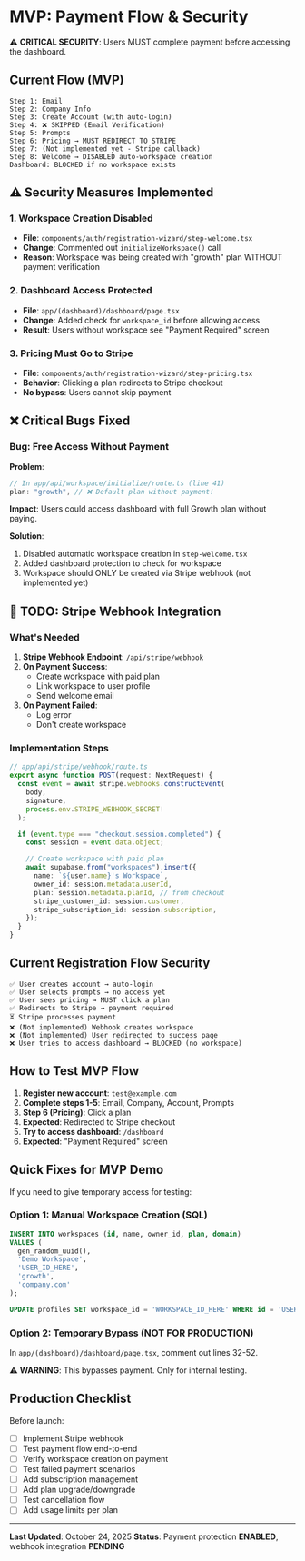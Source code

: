# MVP: Payment Flow & Security

⚠️ **CRITICAL SECURITY**: Users MUST complete payment before accessing the dashboard.

## Current Flow (MVP)

```
Step 1: Email
Step 2: Company Info
Step 3: Create Account (with auto-login)
Step 4: ❌ SKIPPED (Email Verification)
Step 5: Prompts
Step 6: Pricing → MUST REDIRECT TO STRIPE
Step 7: (Not implemented yet - Stripe callback)
Step 8: Welcome → DISABLED auto-workspace creation
Dashboard: BLOCKED if no workspace exists
```

## ⚠️ Security Measures Implemented

### 1. **Workspace Creation Disabled**

- **File**: `components/auth/registration-wizard/step-welcome.tsx`
- **Change**: Commented out `initializeWorkspace()` call
- **Reason**: Workspace was being created with "growth" plan WITHOUT payment verification

### 2. **Dashboard Access Protected**

- **File**: `app/(dashboard)/dashboard/page.tsx`
- **Change**: Added check for `workspace_id` before allowing access
- **Result**: Users without workspace see "Payment Required" screen

### 3. **Pricing Must Go to Stripe**

- **File**: `components/auth/registration-wizard/step-pricing.tsx`
- **Behavior**: Clicking a plan redirects to Stripe checkout
- **No bypass**: Users cannot skip payment

## ❌ Critical Bugs Fixed

### Bug: Free Access Without Payment

**Problem**:

```typescript
// In app/api/workspace/initialize/route.ts (line 41)
plan: "growth", // ❌ Default plan without payment!
```

**Impact**: Users could access dashboard with full Growth plan without paying.

**Solution**:

1. Disabled automatic workspace creation in `step-welcome.tsx`
2. Added dashboard protection to check for workspace
3. Workspace should ONLY be created via Stripe webhook (not implemented yet)

## 🚧 TODO: Stripe Webhook Integration

### What's Needed

1. **Stripe Webhook Endpoint**: `/api/stripe/webhook`
2. **On Payment Success**:
   - Create workspace with paid plan
   - Link workspace to user profile
   - Send welcome email
3. **On Payment Failed**:
   - Log error
   - Don't create workspace

### Implementation Steps

```typescript
// app/api/stripe/webhook/route.ts
export async function POST(request: NextRequest) {
  const event = await stripe.webhooks.constructEvent(
    body,
    signature,
    process.env.STRIPE_WEBHOOK_SECRET!
  );

  if (event.type === "checkout.session.completed") {
    const session = event.data.object;

    // Create workspace with paid plan
    await supabase.from("workspaces").insert({
      name: `${user.name}'s Workspace`,
      owner_id: session.metadata.userId,
      plan: session.metadata.planId, // from checkout
      stripe_customer_id: session.customer,
      stripe_subscription_id: session.subscription,
    });
  }
}
```

## Current Registration Flow Security

```
✅ User creates account → auto-login
✅ User selects prompts → no access yet
✅ User sees pricing → MUST click a plan
✅ Redirects to Stripe → payment required
⏳ Stripe processes payment
❌ (Not implemented) Webhook creates workspace
❌ (Not implemented) User redirected to success page
❌ User tries to access dashboard → BLOCKED (no workspace)
```

## How to Test MVP Flow

1. **Register new account**: `test@example.com`
2. **Complete steps 1-5**: Email, Company, Account, Prompts
3. **Step 6 (Pricing)**: Click a plan
4. **Expected**: Redirected to Stripe checkout
5. **Try to access dashboard**: `/dashboard`
6. **Expected**: "Payment Required" screen

## Quick Fixes for MVP Demo

If you need to give temporary access for testing:

### Option 1: Manual Workspace Creation (SQL)

```sql
INSERT INTO workspaces (id, name, owner_id, plan, domain)
VALUES (
  gen_random_uuid(),
  'Demo Workspace',
  'USER_ID_HERE',
  'growth',
  'company.com'
);

UPDATE profiles SET workspace_id = 'WORKSPACE_ID_HERE' WHERE id = 'USER_ID_HERE';
```

### Option 2: Temporary Bypass (NOT FOR PRODUCTION)

In `app/(dashboard)/dashboard/page.tsx`, comment out lines 32-52.

⚠️ **WARNING**: This bypasses payment. Only for internal testing.

## Production Checklist

Before launch:

- [ ] Implement Stripe webhook
- [ ] Test payment flow end-to-end
- [ ] Verify workspace creation on payment
- [ ] Test failed payment scenarios
- [ ] Add subscription management
- [ ] Add plan upgrade/downgrade
- [ ] Test cancellation flow
- [ ] Add usage limits per plan

---

**Last Updated**: October 24, 2025
**Status**: Payment protection **ENABLED**, webhook integration **PENDING**
